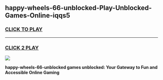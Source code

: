
## happy-wheels-66-unblocked-Play-Unblocked-Games-Online-iqqs5
<h3>
<a href="https://premium76.site?title=happy-wheels-66-unblocked&ref=25A">CLICK TO PLAY</a></h3>
<hr>

<h3>
<a href="https://premium76.site?title=happy-wheels-66-unblocked&ref=25A">CLICK 2 PLAY</a>
  
</h3>

<a href="https://premium76.site?title=happy-wheels-66-unblocked&ref=25A"><img src="https://clearcache.store/games.png"></a>


**happy-wheels-66-unblocked games unblocked: Your Gateway to Fun and Accessible Online Gaming**

